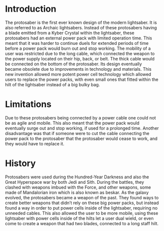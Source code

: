 # Introduction

The protosaber is the first ever known design of the modern lightsaber.
It is also referred to as Archaic lightsabers.
Instead of these protosabers having a blade emitted from a Kyber Crystal within the lightsaber, these protosabers had an external power pack with limited operation time.
This meant that it was harder to continue duels for extended periods of time before a power pack would burn out and stop working.
The mobility of a user was restricted due to the long cable, which connected the weapon to the power supply located on their hip, back, or belt.
The thick cable would be connected on the bottom of the protosaber.
Its design eventually became obsolete due to improvements in technology and materials.
This new invention allowed more potent power cell technology which allowed users to replace the power packs, with even small ones that fitted within the hilt of the lightsaber instead of a big bulky bag.

# Limitations

Due to these protosabers being connected by a power cable one could not be as agile and mobile.
This also meant that the power pack would eventually surge out and stop working, if used for a prolonged time.
Another disadvantage was that if someone were to cut the cable connecting the power pack to the protosaber that the protosaber would cease to work, and they would have to replace it.

# History

Protosabers were used during the Hundred-Year Darkness and also the Great Hyperspace war by both Jedi and Sith.
During the battles, they clashed with weapons imbued with the Force, and other weapons, some made of Mandalorian iron which is also known as beskar.
As the galaxy evolved, the protosabers became a weapon of the past.
They found ways to create better weapons that didn’t rely on these big power packs, but instead found a way in order to put power cells inside of the lightsaber, requiring no unneeded cables.
This also allowed the user to be more mobile, using these lightsaber with power cells inside of the hilts let a user dual wield, or even come to create a weapon that had two blades, connected to a long staff hilt.
